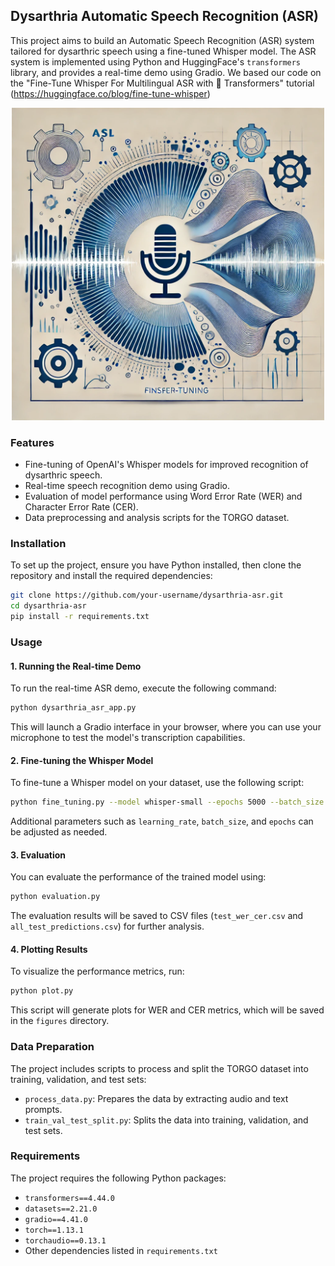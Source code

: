 ## Dysarthria Automatic Speech Recognition (ASR)

This project aims to build an Automatic Speech Recognition (ASR) system tailored for dysarthric speech using a fine-tuned Whisper model. The ASR system is implemented using Python and HuggingFace's `transformers` library, and provides a real-time demo using Gradio.
We based our code on the "Fine-Tune Whisper For Multilingual ASR with 🤗 Transformers" tutorial (https://huggingface.co/blog/fine-tune-whisper)


<p align="center"><img src="https://github.com/tomerco4/FinetuneDysarthria/blob/main/figures/Logo.webp" width="500" /></p>


### Features

- Fine-tuning of OpenAI's Whisper models for improved recognition of dysarthric speech.
- Real-time speech recognition demo using Gradio.
- Evaluation of model performance using Word Error Rate (WER) and Character Error Rate (CER).
- Data preprocessing and analysis scripts for the TORGO dataset.

### Installation

To set up the project, ensure you have Python installed, then clone the repository and install the required dependencies:

```bash
git clone https://github.com/your-username/dysarthria-asr.git
cd dysarthria-asr
pip install -r requirements.txt
```

### Usage

#### 1. Running the Real-time Demo

To run the real-time ASR demo, execute the following command:

```bash
python dysarthria_asr_app.py
```

This will launch a Gradio interface in your browser, where you can use your microphone to test the model's transcription capabilities.

#### 2. Fine-tuning the Whisper Model

To fine-tune a Whisper model on your dataset, use the following script:

```bash
python fine_tuning.py --model whisper-small --epochs 5000 --batch_size 16 --learning_rate 1e-5 --run_name "your-run-name"
```

Additional parameters such as `learning_rate`, `batch_size`, and `epochs` can be adjusted as needed.

#### 3. Evaluation

You can evaluate the performance of the trained model using:

```bash
python evaluation.py
```

The evaluation results will be saved to CSV files (`test_wer_cer.csv` and `all_test_predictions.csv`) for further analysis.

#### 4. Plotting Results

To visualize the performance metrics, run:

```bash
python plot.py
```

This script will generate plots for WER and CER metrics, which will be saved in the `figures` directory.

### Data Preparation

The project includes scripts to process and split the TORGO dataset into training, validation, and test sets:

- `process_data.py`: Prepares the data by extracting audio and text prompts.
- `train_val_test_split.py`: Splits the data into training, validation, and test sets.

### Requirements

The project requires the following Python packages:

- `transformers==4.44.0`
- `datasets==2.21.0`
- `gradio==4.41.0`
- `torch==1.13.1`
- `torchaudio==0.13.1`
- Other dependencies listed in `requirements.txt`

